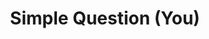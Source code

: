 ---
title: Simple Question (You)
layout: revealjs-structure
script:
- Do you ___?
- Yes, I do.
- No, I don't.
examples:
- Work
- Study
- Drive
- Exercise
- Want a cup of coffee
- Live near heare
- Speak english
- Like the Beatles
- Have children
- Joga tennis
- Aproveita a sua vida
- Lê livros
- Come massas
---